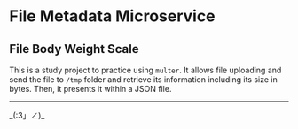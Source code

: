 File Metadata Microservice
=========================


File Body Weight Scale
------------

This is a study project to practice using `multer`. It allows file uploading and send the file to  `/tmp` folder and retrieve its information including its size in bytes. Then, it presents it within a JSON file.


-------------------

\_(:3」∠)_
